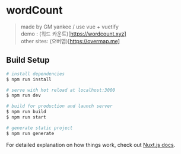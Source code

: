 # wordCount

> made by GM yankee / use vue + vuetify  
> demo : (워드 카운트)[https://wordcount.xyz]  
> other sites: (오버맵)[https://overmap.me]  

## Build Setup

``` bash
# install dependencies
$ npm run install

# serve with hot reload at localhost:3000
$ npm run dev

# build for production and launch server
$ npm run build
$ npm run start

# generate static project
$ npm run generate
```

For detailed explanation on how things work, check out [Nuxt.js docs](https://nuxtjs.org).
